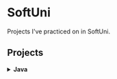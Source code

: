 # SoftUni
Projects I've practiced on in SoftUni.

## Projects
<details>
  <summary><b>Java</b></summary>
  <details>
    <summary>Basics</summary>
    <ol>
      <li><a href="src/io/github/aleksandarharalanov/softuni/java/basics/firststepsincoding/lab">First Steps In Coding - Lab</a></li>
      <li><a href="src/io/github/aleksandarharalanov/softuni/java/basics/firststepsincoding/exercise">First Steps In Coding - Exercise</a></li>
      <li><a href="src/io/github/aleksandarharalanov/softuni/java/basics/conditionalstatements/lab">Conditional Statements - Lab</a></li>
      <li>Conditional Statements - Exercise</li>
      <li>Conditional Statements Advanced - Lab</li>
      <li>Conditional Statements Advanced - Exercise</li>
      <li>For Loop - Lab</li>
      <li>For Loop - Exercise</li>
      <li>While Loop - Lab</li>
      <li>While Loop - Exercise</li>
      <li>Nested Loops - Lab</li>
      <li>Nested Loops - Exercise</li>
    </ol>
  </details>
</details>